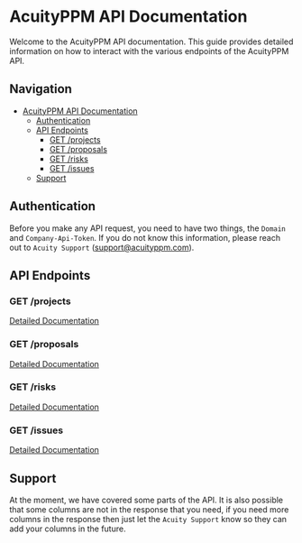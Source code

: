 # AcuityPPM API Documentation

Welcome to the AcuityPPM API documentation. This guide provides detailed information on how to interact with the various endpoints of the AcuityPPM API.

## Navigation

- [AcuityPPM API Documentation](#acuityppm-api-documentation)
	- [Authentication](#authentication)
	- [API Endpoints](#api-endpoints)
		- [GET /projects](#get-projects)
		- [GET /proposals](#get-proposals)
		- [GET /risks](#get-risks)
		- [GET /issues](#get-issues)
	- [Support](#support)

## Authentication
Before you make any API request, you need to have two things, the `Domain` and `Company-Api-Token`. If you do not know this information, please reach out to `Acuity Support` (support@acuityppm.com).

## API Endpoints

### GET /projects
[Detailed Documentation](https://github.com/AcuityPPM/APIs/blob/main/projects.md)

### GET /proposals
[Detailed Documentation](https://github.com/AcuityPPM/APIs/blob/main/proposals.md)

### GET /risks
[Detailed Documentation](https://github.com/AcuityPPM/APIs/blob/main/risks.md)

### GET /issues
[Detailed Documentation](https://github.com/AcuityPPM/APIs/blob/main/issues.md)

## Support
At the moment, we have covered some parts of the API. It is also possible that some columns are not in the response that you need, if you need more columns in the response then just let the `Acuity Support` know so they can add your columns in the future.
